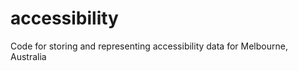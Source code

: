 accessibility
=============

Code for storing and representing accessibility data for Melbourne, Australia
